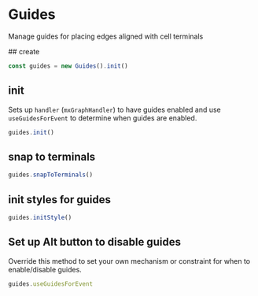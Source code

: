 # Guides

Manage guides for placing edges aligned with cell terminals

## create

```ts
const guides = new Guides().init()
```

## init

Sets up `handler` (`mxGraphHandler`) to have guides enabled and use `useGuidesForEvent` to determine when guides are enabled.

```ts
guides.init()
```

## snap to terminals

```ts
guides.snapToTerminals()
```

## init styles for guides

```ts
guides.initStyle()
```

## Set up Alt button to disable guides

Override this method to set your own mechanism or constraint for when to enable/disable guides.

```ts
guides.useGuidesForEvent
```
